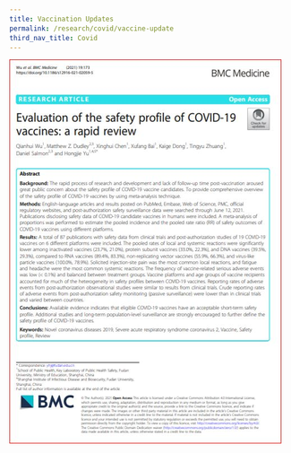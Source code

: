 ```yaml
---
title: Vaccination Updates
permalink: /research/covid/vaccine-update
third_nav_title: Covid
---
```

![Alt text for image on Isomer site](/images/909090.jpg)